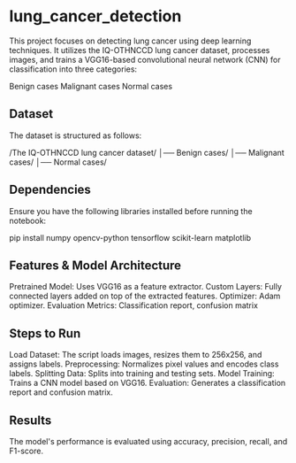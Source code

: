 # lung_cancer_detection

This project focuses on detecting lung cancer using deep learning techniques. It utilizes the IQ-OTHNCCD lung cancer dataset, processes images, and trains a VGG16-based convolutional neural network (CNN) for classification into three categories:

Benign cases
Malignant cases
Normal cases
## Dataset
The dataset is structured as follows:

/The IQ-OTHNCCD lung cancer dataset/
│── Benign cases/
│── Malignant cases/
│── Normal cases/

## Dependencies
Ensure you have the following libraries installed before running the notebook:

pip install numpy opencv-python tensorflow scikit-learn matplotlib

## Features & Model Architecture

Pretrained Model: Uses VGG16 as a feature extractor.
Custom Layers: Fully connected layers added on top of the extracted features.
Optimizer: Adam optimizer.
Evaluation Metrics: Classification report, confusion matrix

## Steps to Run

Load Dataset: The script loads images, resizes them to 256x256, and assigns labels.
Preprocessing: Normalizes pixel values and encodes class labels.
Splitting Data: Splits into training and testing sets.
Model Training: Trains a CNN model based on VGG16.
Evaluation: Generates a classification report and confusion matrix.

## Results

The model's performance is evaluated using accuracy, precision, recall, and F1-score.


  
